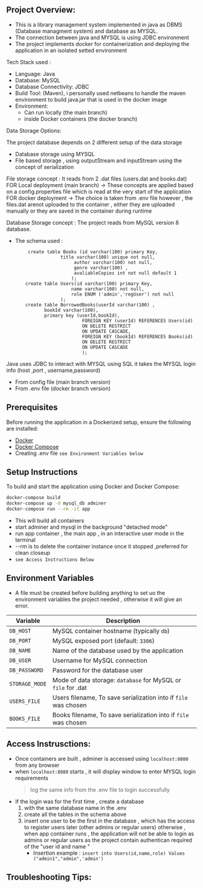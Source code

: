 ## Project Overview:
- This is a library management system implemented in java as DBMS (Database managment system) and database as MYSQL.
- The connection between java and MYSQL is using JDBC environment
- The project implements docker for containerization and deploying the application in an isolated setted environment

Tech Stack used :
- Language: Java
- Database: MySQL
- Database Connectivity: JDBC
- Build Tool: (Maven), i personally used netbeans to handle the maven environment to build java.jar that is used in the docker image
- Environment: 
   - Can run locally (the main branch)
   - inside Docker containers (the docker branch)


Data Storage Options:

The project database depends on 2 different setup of the data storage 
- Database storage using MYSQL
- File based storage , using outputStream and inputStream using the concept of serialization

File storage concept :
It reads from 2 .dat files (users.dat and books.dat)
FOR Local deployment (main branch) -> These concepts are applied based on a config.properties file which is read at the very start of the application 
FOR docker deployment -> The choice is taken from .env file however , the files.dat arenot uploaded to the container , either they are uploaded manually 
or they are saved in the container during runtime

Database Storage concept :
The project reads from MySQL version 8 database.
* The schema used :
```
        create table Books (id varchar(100) primary Key,
      				title varchar(100) unique not null,
                         author varchar(100) not null,
                         genre varchar(100) ,
                         avaliableCopies int not null default 1
      					);
       create table Users(id varchar(100) primary Key,
      					name varchar(100) not null,
      					role ENUM ('admin','regUser') not null
      				);
       create table BorrowedBooks(userId varchar(100) ,
              bookId varchar(100),
              primary key (userId,bookId),
							FOREIGN KEY (userId) REFERENCES Users(id)
							ON DELETE RESTRICT
							ON UPDATE CASCADE,
							FOREIGN KEY (bookId) REFERENCES Books(id)
							ON DELETE RESTRICT
							ON UPDATE CASCADE
							);
```
Java uses JDBC to interact with MYSQL using SQL
it takes the MYSQL login info (host ,port , username,password)
  - From config file (main branch version)
  - From .env file (docker branch version)


## Prerequisites

Before running the application in a Dockerized setup, ensure the following are installed:

- [Docker](https://www.docker.com/)
- [Docker Compose](https://docs.docker.com/compose/)
- Creating .env file `see Environment Variables below`

##  Setup Instructions

To build and start the application using Docker and Docker Compose:

```bash
docker-compose build
docker-compose up -d mysql_db adminer
docker-compose run --rm -it app

```
- This will build all containers
- start adminer and mysql in the background "detached mode"
- run app container , the main app , in an interactive user mode in the terminal
- --rm is to delete the container instance once it stopped ,preferred for clean closeup
- `see Access Instructions Below` 

## Environment Variables
- A file must be created before building anything to set uo the environment variables the project needed , otherwise it will give an error.

| Variable       | Description                                                     |
| -------------- | ----------------------------------------------------------------|
| `DB_HOST`      | MySQL container hostname (typically `db`)                       |
| `DB_PORT`      | MySQL exposed port (default: `3306`)                            |
| `DB_NAME`      | Name of the database used by the application                    |
| `DB_USER`      | Username for MySQL connection                                   |
| `DB_PASSWORD`  | Password for the database user                          	   |
| `STORAGE_MODE` | Mode of data storage: `database` for MySQL or `file` for .dat   | 
| `USERS_FILE`   | Users filename, To save serialization into if `file` was chosen |
| `BOOKS_FILE`   | Books filename, To save serialization into if `file` was chosen |


## Access Instrusctions:
- Once containers are built , adminer is accessed using `localhost:8080` from any browser
- when `localhost:8080` starts , it will display window to enter MYSQL login requirements
  > log the same info from the .env file to login successfully
- If the login was for the first time , create a database
  1) with the same database name in the .env
  2) create all the tables in the schema above
  3) insert one user to be the first in the database , which has the access to register users later (other admins or regular users)
     otherwise , when app container runs , the application will not be able to login as admins or regular users as the project contain authentican required of the "user id and name "
     - Insertion example : `insert into Users(id,name,role) Values ("admin1","admin",'admin')`

## Troubleshooting Tips:


